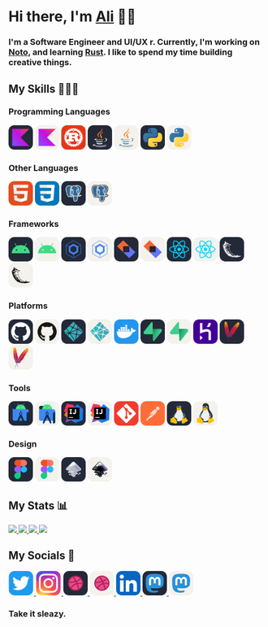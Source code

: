 # Hi there, I'm  <a href="https://alialbaali.com">Ali</a> 👋🏻

<div>

<h3>
 I'm a Software Engineer and UI/UX <Designe></Designe>r. Currently, I'm working on <a href="https://github.com/alialbaali/Noto">Noto</a>, and learning <a href="https://www.rust-lang.org/">Rust</a>. I like to spend my time building creative things.
</h3>

</div>

## My Skills 👨🏻‍💻

<div>

<h3>Programming Languages</h3>

<div>
<img src="images/Kotlin-Dark.svg#gh-light-mode-only" alt="Kotlin" height="48" />
<img src="images/Kotlin-Light.svg#gh-dark-mode-only" alt="Kotlin" height="48" />
<img src="images/Rust.svg" alt="Rust" height="48" />
<img src="images/Java-Dark.svg#gh-light-mode-only" alt="Java" height="48" />
<img src="images/Java-Light.svg#gh-dark-mode-only" alt="Java" height="48" />
<img src="images/Python-Dark.svg#gh-light-mode-only" alt="Python" height="48" />
<img src="images/Python-Light.svg#gh-dark-mode-only" alt="Python" height="48" />
</div>

<h3>Other Languages</h3>

<div>
<img src="images/HTML.svg" alt="HTML" height="48" />
<img src="images/CSS.svg" alt="CSS" height="48" />
<img src="images/Postgres-Dark.svg#gh-light-mode-only" alt="Postgres" height="48" />
<img src="images/Postgres-Light.svg#gh-dark-mode-only" alt="Postgres" height="48" />
</div>

<h3>Frameworks</h3>

<div>
<img src="images/Android-Dark.svg#gh-light-mode-only" alt="Android" height="48" />
<img src="images/Android-Light.svg#gh-dark-mode-only" alt="Android" height="48" />
<img src="images/Compose-Dark.svg#gh-light-mode-only" alt="Compose" height="48" />
<img src="images/Compose-Light.svg#gh-dark-mode-only" alt="Compose" height="48" />
<img src="images/Ktor-Dark.svg#gh-light-mode-only" alt="Ktor" height="48" />
<img src="images/Ktor-Light.svg#gh-dark-mode-only" alt="Ktor" height="48" />
<img src="images/React-Dark.svg#gh-light-mode-only" alt="React" height="48" />
<img src="images/React-Light.svg#gh-dark-mode-only" alt="React" height="48" />
<img src="images/Flask-Dark.svg#gh-light-mode-only" alt="Flask" height="48" />
<img src="images/Flask-Light.svg#gh-dark-mode-only" alt="Flask" height="48" />
</div>

<h3>Platforms</h3>

<div>
<img src="images/GitHub-Dark.svg#gh-light-mode-only" alt="GitHub" height="48" />
<img src="images/GitHub-Light.svg#gh-dark-mode-only" alt="GitHub" height="48" />
<img src="images/Netlify-Dark.svg#gh-light-mode-only" alt="Netlify" height="48" />
<img src="images/Netlify-Light.svg#gh-dark-mode-only" alt="Netlify" height="48" />
<img src="images/Docker.svg" alt="Docker" height="48" />
<img src="images/Supabase-Dark.svg#gh-light-mode-only" alt="Supabase" height="48" />
<img src="images/Supabase-Light.svg#gh-dark-mode-only" alt="Supabase" height="48" />
<img src="images/Heroku.svg" alt="Heroku" height="48" />
<img src="images/Maven-Dark.svg#gh-light-mode-only" alt="Maven" height="48" />
<img src="images/Maven-Light.svg#gh-dark-mode-only" alt="Maven" height="48" />
</div>

<h3>Tools</h3>

<div>
<img src="images/AndroidStudio-Dark.svg#gh-light-mode-only" alt="AndroidStudio" height="48" />
<img src="images/AndroidStudio-Light.svg#gh-dark-mode-only" alt="AndroidStudio" height="48" />
<img src="images/IntelliJ-Dark.svg#gh-light-mode-only" alt="IntelliJ" height="48" />
<img src="images/IntelliJ-Light.svg#gh-dark-mode-only" alt="IntelliJ" height="48" />
<img src="images/Git.svg" alt="Git" height="48" />
<img src="images/Postman.svg" alt="Postman" height="48" />
<img src="images/Linux-Dark.svg#gh-light-mode-only" alt="Linux" height="48" />
<img src="images/Linux-Light.svg#gh-dark-mode-only" alt="Linux" height="48" />
</div>

<h3>Design</h3>

<div>
<img src="images/Figma-Dark.svg#gh-light-mode-only" alt="Figma" height="48" />
<img src="images/Figma-Light.svg#gh-dark-mode-only" alt="Figma" height="48" />
<img src="images/Inkscape-Dark.svg#gh-light-mode-only" alt="Inkscape" height="48" />
<img src="images/Inkscape-Light.svg#gh-dark-mode-only" alt="Inkscape" height="48" />
</div>

</div>

## My Stats 📊

<div>

<a href="https://github.com/alialbaali#gh-light-mode-only">
  <img src="https://github-readme-stats.vercel.app/api?username=alialbaali&hide=prs,contribs&count_private=true&show_icons=true&include_all_commits=true&custom_title=Ali%'s%20GitHub%20Stats&number_format=long&line_height=30&hide_rank=true&border_radius=16&hide_border=true&hide_title=true&theme=github_dark#gh-light-mode-only" />
</a>

<a href="https://github.com/alialbaali#gh-light-mode-only">
  <img src="https://github-readme-stats.vercel.app/api/top-langs/?username=alialbaali&layout=compact&langs_count=6&border_radius=16&hide_border=true&hide_title=true&theme=github_dark#gh-light-mode-only" />
</a>

<a href="https://github.com/alialbaali#gh-dark-mode-only">
  <img src="https://github-readme-stats.vercel.app/api?username=alialbaali&hide=prs,contribs&count_private=true&show_icons=true&include_all_commits=true&custom_title=Ali%'s%20GitHub%20Stats&number_format=long&line_height=30&hide_rank=true&border_radius=16&hide_border=true&hide_title=true&theme=default#gh-dark-mode-only" />
</a>

<a href="https://github.com/alialbaali#gh-dark-mode-only">
  <img src="https://github-readme-stats.vercel.app/api/top-langs/?username=alialbaali&layout=compact&langs_count=6&border_radius=16&hide_border=true&hide_title=true&theme=default#gh-dark-mode-only" />
</a>

</div>

## My Socials 🔗

<div>

<a href="https://twitter.com/ali_albaali">
  <img src="images/Twitter.svg" height="48" alt="Twitter" />
</a>

<a href="https://www.instagram.com/ali.albaali">
  <img src="images/Instagram.svg" height="48" alt="Instagram" />
</a>

<a href="https://dribbble.com/alialbaali#gh-light-mode-only">
  <img src="images/Dribbble-Dark.svg" height="48" alt="Dribbble" />
</a>

<a href="https://dribbble.com/alialbaali#gh-dark-mode-only">
  <img src="images/Dribbble-Light.svg" height="48" alt="Dribbble" />
</a>

<a href="https://www.linkedin.com/in/alialbaali">
  <img src="images/LinkedIn.svg" height="48" alt="LinkedIn" />
</a>

<a href="https://mastodon.social/@alialbaali#gh-light-mode-only">
  <img src="images/Mastodon-Dark.svg" height="48" alt="Mastodon" />
</a>

<a href="https://mastodon.social/@alialbaali#gh-dark-mode-only">
  <img src="images/Mastodon-Light.svg" height="48" alt="Mastodon" />
</a>

<h3>
Take it sleazy.
</h3>

</div>